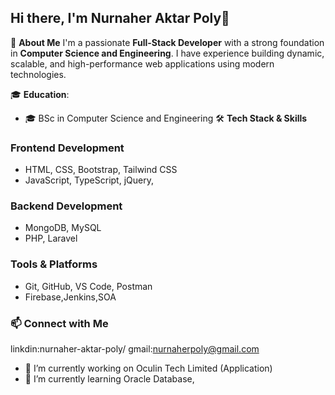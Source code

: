 ## Hi there, I'm Nurnaher Aktar Poly👋

🚀 **About Me**
I'm a passionate **Full-Stack Developer** with a strong foundation in **Computer Science and Engineering**. I have experience building dynamic, scalable, and high-performance web applications using modern technologies.

🎓 **Education**:
- 🎓 BSc in Computer Science and Engineering
🛠 **Tech Stack & Skills**

### Frontend Development
- HTML, CSS, Bootstrap, Tailwind CSS
- JavaScript, TypeScript, jQuery, 

### Backend Development
- MongoDB, MySQL
- PHP, Laravel

### Tools & Platforms
- Git, GitHub, VS Code, Postman
- Firebase,Jenkins,SOA
  
### 📫 Connect with Me
linkdin:nurnaher-aktar-poly/
gmail:nurnaherpoly@gmail.com

- 🔭 I’m currently working on Oculin Tech Limited (Application)
- 🌱 I’m currently learning Oracle Database,


